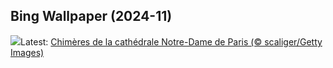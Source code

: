 ## Bing Wallpaper (2024-11)
![](https://www.bing.com/th?id=OHR.GargoyleParis_FR-CA4719321760_UHD.jpg&w=1000)Latest: [Chimères de la cathédrale Notre-Dame de Paris (© scaliger/Getty Images)](https://www.bing.com/th?id=OHR.GargoyleParis_FR-CA4719321760_UHD.jpg)
